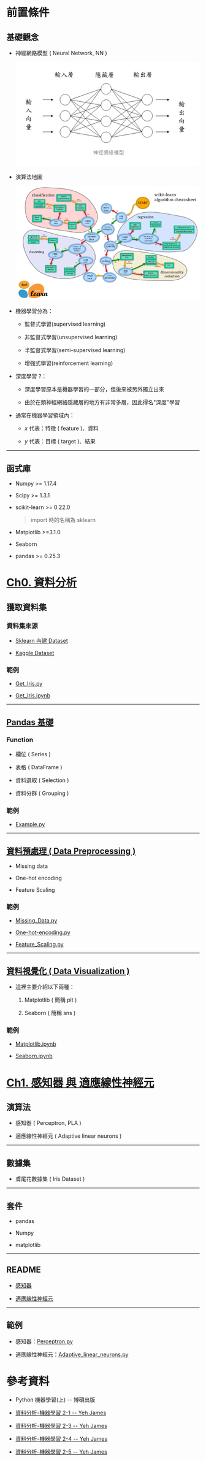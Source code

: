 # 前置條件

## 基礎觀念

* 神經網路模型 ( Neural Network, NN ) 

    ![](./Static/Image/Ch1/NN.png)

* 演算法地圖

    ![](Static/Image/Ch1/Algorithm_cheat_sheet.png)

* 機器學習分為：
    
    * 監督式學習(supervised learning)
    
    * 非監督式學習(unsupervised learning)
    
    * 半監督式學習(semi-supervised learning)
    
    * 增強式學習(reinforcement learning)

* 深度學習 ?：

    * 深度學習原本是機器學習的一部分，但後來被另外獨立出來

    * 由於在類神經網絡隱藏層的地方有非常多層，因此得名"深度"學習

* 通常在機器學習領域內：
   
    * $x$ 代表：特徵 ( feature )、資料
    
    * $y$ 代表：目標 ( target )、結果

---

## 函式庫

* Numpy >= 1.17.4

* Scipy >= 1.3.1

* scikit-learn >= 0.22.0
    > import 時的名稱為 sklearn

* Matplotlib >=3.1.0

* Seaborn

* pandas >= 0.25.3

# [Ch0. 資料分析](./Ch0/README.md)

## 獲取資料集
### 資料集來源
* [Sklearn 內建 Dataset](https://scikit-learn.org/stable/datasets/toy_dataset.html)

* [Kaggle Dataset](https://www.kaggle.com/datasets)

### 範例

* [Get_Iris.py](./Ch0/Get_Data/Get_Iris.py)

* [Get_Iris.ipynb](./Ch0/Get_Data/Get_Iris.ipynb)

---

## [Pandas 基礎](./Ch0/Pandas_Example/README.md)
### Function

* 欄位 ( Series )

* 表格 ( DataFrame )

* 資料選取 ( Selection )

* 資料分群 ( Grouping )

### 範例

* [Example.py](./Ch0/Pandas_Example/Example.py)

---

##  [資料預處理 ( Data Preprocessing )](./Ch0/Data_Preprocessing/README.md)

* Missing data

* One-hot encoding

* Feature Scaling

### 範例

* [Missing_Data.py](./Ch0/Data_Preprocessing/Missing_Data.py)

* [One-hot-encoding.py](./Ch0/Data_Preprocessing/One-hot-encoding.py)

* [Feature_Scaling.py](./Ch0/Data_Preprocessing/Feature_Scaling.py)

---

## [資料視覺化 ( Data Visualization )](./Ch0/Data_Visualization/README.md)

* 這裡主要介紹以下兩種：
    
    1. Matplotlib ( 簡稱 plt )
    
    2. Seaborn ( 簡稱 sns )

### 範例

* [Matplotlib.ipynb](./Ch0/Data_Visualization/Matplotlib.ipynb)

* [Seaborn.ipynb](./Ch0/Data_Visualization/Seaborn.ipynb)

# [Ch1. 感知器 與 適應線性神經元](./Ch1/README.md)
## 演算法

* 感知器 ( Perceptron, PLA )

* 適應線性神經元 ( Adaptive linear neurons )

---

## 數據集

* 鳶尾花數據集 ( Iris Dataset )

---

## 套件

* pandas

* Numpy

* matplotlib

---

## README

* [感知器](./Ch1/Perceptron/README.md)

* [適應線性神經元](./Ch1/Adaptive_linear_neurons/README.md)

---

## 範例

* 感知器：[Perceptron.py](./Ch1/Perceptron/Perceptron.py)

* 適應線性神經元：[Adaptive_linear_neurons.py](./Ch1/Adaptive_linear_neurons/Adaptive_linear_neurons.py)

# 參考資料 

* Python 機器學習(上) -- 博碩出版

* [資料分析-機器學習 2-1 -- Yeh James](https://medium.com/jameslearningnote/%E8%B3%87%E6%96%99%E5%88%86%E6%9E%90-%E6%A9%9F%E5%99%A8%E5%AD%B8%E7%BF%92-%E7%AC%AC2-1%E8%AC%9B-%E5%A6%82%E4%BD%95%E7%8D%B2%E5%8F%96%E8%B3%87%E6%96%99-sklearn%E5%85%A7%E5%BB%BA%E8%B3%87%E6%96%99%E9%9B%86-baa8f027ed7b)

* [資料分析-機器學習 2-3 -- Yeh James](https://medium.com/jameslearningnote/%E8%B3%87%E6%96%99%E5%88%86%E6%9E%90-%E6%A9%9F%E5%99%A8%E5%AD%B8%E7%BF%92-%E7%AC%AC2-3%E8%AC%9B-pandas-%E5%9F%BA%E6%9C%ACfunction%E4%BB%8B%E7%B4%B9-series-dataframe-selection-grouping-447a3fa90b60)

* [資料分析-機器學習 2-4 -- Yeh James](https://medium.com/jameslearningnote/%E8%B3%87%E6%96%99%E5%88%86%E6%9E%90-%E6%A9%9F%E5%99%A8%E5%AD%B8%E7%BF%92-%E7%AC%AC2-4%E8%AC%9B-%E8%B3%87%E6%96%99%E5%89%8D%E8%99%95%E7%90%86-missing-data-one-hot-encoding-feature-scaling-3b70a7839b4a)

* [資料分析-機器學習 2-5 -- Yeh James](https://medium.com/jameslearningnote/%E8%B3%87%E6%96%99%E5%88%86%E6%9E%90-%E6%A9%9F%E5%99%A8%E5%AD%B8%E7%BF%92-%E7%AC%AC2-5%E8%AC%9B-%E8%B3%87%E6%96%99%E8%A6%96%E8%A6%BA%E5%8C%96-matplotlib-seaborn-plotly-75cd353d6d3f)
